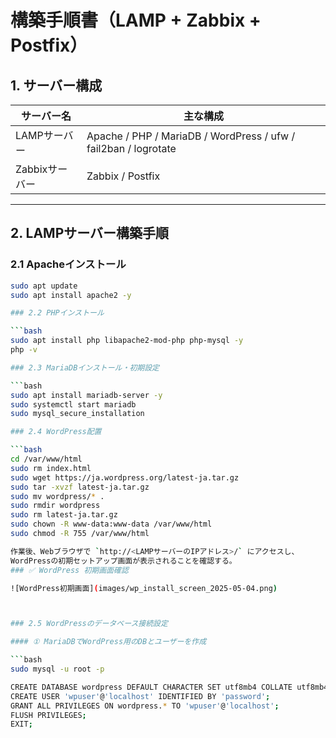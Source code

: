 # 構築手順書（LAMP + Zabbix + Postfix）

## 1. サーバー構成

| サーバー名     | 主な構成                                             |
|----------------|------------------------------------------------------|
| LAMPサーバー   | Apache / PHP / MariaDB / WordPress / ufw / fail2ban / logrotate |
| Zabbixサーバー | Zabbix / Postfix                                     |

---

## 2. LAMPサーバー構築手順

### 2.1 Apacheインストール

```bash
sudo apt update
sudo apt install apache2 -y

### 2.2 PHPインストール

```bash
sudo apt install php libapache2-mod-php php-mysql -y
php -v

### 2.3 MariaDBインストール・初期設定

```bash
sudo apt install mariadb-server -y
sudo systemctl start mariadb
sudo mysql_secure_installation

### 2.4 WordPress配置

```bash
cd /var/www/html
sudo rm index.html
sudo wget https://ja.wordpress.org/latest-ja.tar.gz
sudo tar -xvzf latest-ja.tar.gz
sudo mv wordpress/* .
sudo rmdir wordpress
sudo rm latest-ja.tar.gz
sudo chown -R www-data:www-data /var/www/html
sudo chmod -R 755 /var/www/html

作業後、Webブラウザで `http://<LAMPサーバーのIPアドレス>/` にアクセスし、  
WordPressの初期セットアップ画面が表示されることを確認する。
### ✅ WordPress 初期画面確認

![WordPress初期画面](images/wp_install_screen_2025-05-04.png)



### 2.5 WordPressのデータベース接続設定

#### ① MariaDBでWordPress用のDBとユーザーを作成

```bash
sudo mysql -u root -p

CREATE DATABASE wordpress DEFAULT CHARACTER SET utf8mb4 COLLATE utf8mb4_general_ci;
CREATE USER 'wpuser'@'localhost' IDENTIFIED BY 'password';
GRANT ALL PRIVILEGES ON wordpress.* TO 'wpuser'@'localhost';
FLUSH PRIVILEGES;
EXIT;


